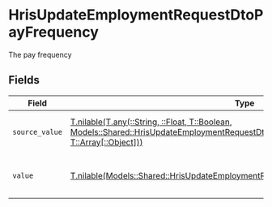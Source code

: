 # HrisUpdateEmploymentRequestDtoPayFrequency

The pay frequency


## Fields

| Field                                                                                                                                                                                                                          | Type                                                                                                                                                                                                                           | Required                                                                                                                                                                                                                       | Description                                                                                                                                                                                                                    | Example                                                                                                                                                                                                                        |
| ------------------------------------------------------------------------------------------------------------------------------------------------------------------------------------------------------------------------------ | ------------------------------------------------------------------------------------------------------------------------------------------------------------------------------------------------------------------------------ | ------------------------------------------------------------------------------------------------------------------------------------------------------------------------------------------------------------------------------ | ------------------------------------------------------------------------------------------------------------------------------------------------------------------------------------------------------------------------------ | ------------------------------------------------------------------------------------------------------------------------------------------------------------------------------------------------------------------------------ |
| `source_value`                                                                                                                                                                                                                 | [T.nilable(T.any(::String, ::Float, T::Boolean, Models::Shared::HrisUpdateEmploymentRequestDtoSchemasPayFrequency4, T::Array[::Object]))](../../models/shared/hrisupdateemploymentrequestdtoschemaspayfrequencysourcevalue.md) | :heavy_minus_sign:                                                                                                                                                                                                             | The source value of the pay frequency.                                                                                                                                                                                         | Hourly                                                                                                                                                                                                                         |
| `value`                                                                                                                                                                                                                        | [T.nilable(Models::Shared::HrisUpdateEmploymentRequestDtoSchemasPayFrequencyValue)](../../models/shared/hrisupdateemploymentrequestdtoschemaspayfrequencyvalue.md)                                                             | :heavy_minus_sign:                                                                                                                                                                                                             | The pay frequency of the job postings.                                                                                                                                                                                         | hourly                                                                                                                                                                                                                         |